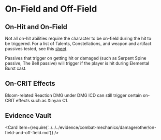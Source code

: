 # On-Field and Off-Field

## On-Hit and On-Field

Not all on-hit abilities require the character to be on-field during the hit to be triggered. For a list of Talents, Constellations, and weapon and artifact passives tested, see this [sheet](https://docs.google.com/spreadsheets/d/1S_Toll_6qIO1q2ood0KPteVH0-lw3mAPTKqEkmJeo9U/edit?usp=sharing).  

Passives that trigger on getting hit or damaged (such as Serpent Spine passive, The Bell passive) will trigger if the player is hit during Elemental Burst cast.

## On-CRIT Effects

Bloom-related Reaction DMG under DMG ICD can still trigger certain on-CRIT effects such as Xinyan C1.  

## Evidence Vault

<Card item={require('../../../evidence/combat-mechanics/damage/other/on-field-and-off-field.md')} />
